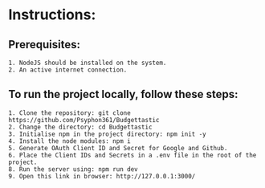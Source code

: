 # Instructions:

## Prerequisites:
    1. NodeJS should be installed on the system.
    2. An active internet connection.

## To run the project locally, follow these steps:
    1. Clone the repository: git clone https://github.com/Psyphon361/Budgettastic
    2. Change the directory: cd Budgettastic
    3. Initialise npm in the project directory: npm init -y
    4. Install the node modules: npm i
    5. Generate OAuth Client ID and Secret for Google and Github.
    6. Place the Client IDs and Secrets in a .env file in the root of the project.
    8. Run the server using: npm run dev
    9. Open this link in browser: http://127.0.0.1:3000/
